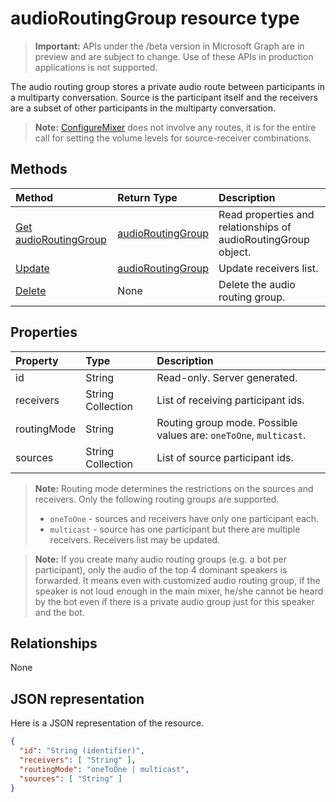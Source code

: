 # audioRoutingGroup resource type

> **Important:** APIs under the /beta version in Microsoft Graph are in preview and are subject to change. Use of these APIs in production applications is not supported.

The audio routing group stores a private audio route between participants in a multiparty conversation. Source is the participant itself and the receivers are a subset of other participants in the multiparty conversation.

> **Note:** [ConfigureMixer](../api/participant_configuremixer.md) does not involve any routes, it is for the entire call for setting the volume levels for source-receiver combinations.

## Methods

| Method                                                  | Return Type                               | Description                                  |
|:--------------------------------------------------------|:------------------------------------------|:---------------------------------------------|
| [Get audioRoutingGroup](../api/audioroutinggroup_get.md)| [audioRoutingGroup](audioroutinggroup.md) | Read properties and relationships of audioRoutingGroup object.|
| [Update](../api/audioroutinggroup_update.md)            | [audioRoutingGroup](audioroutinggroup.md) | Update receivers list.                       |
| [Delete](../api/audioRoutingGroup_delete.md)            | None                                      | Delete the audio routing group.              |

## Properties

| Property      | Type              | Description                                                          |
| :----------   | :---------------- | :--------------------------------------------------------------------|
| id            | String            | Read-only. Server generated.                                         |
| receivers     | String Collection | List of receiving participant ids.                                   |
| routingMode   | String            | Routing group mode.  Possible values are: `oneToOne`, `multicast`.   |
| sources       | String Collection | List of source participant ids.                                      |

> **Note:** Routing mode determines the restrictions on the sources and receivers. Only the following routing groups are supported.
> - `oneToOne` - sources and receivers have only one participant each.
> - `multicast` - source has one participant but there are multiple receivers. Receivers list may be updated.

> **Note:** If you create many audio routing groups (e.g. a bot per participant), only the audio of the top 4 dominant speakers is forwarded. It means even with customized audio routing group, if the speaker is not loud enough in the main mixer, he/she cannot be heard by the bot even if there is a private audio group just for this speaker and the bot.

## Relationships
None

## JSON representation

Here is a JSON representation of the resource.

<!-- {
  "blockType": "resource",
  "optionalProperties": [

  ],
  "@odata.type": "microsoft.graph.audioRoutingGroup"
}-->
```json
{
  "id": "String (identifier)",
  "receivers": [ "String" ],
  "routingMode": "oneToOne | multicast",
  "sources": [ "String" ]
}
```
<!-- uuid: 8fcb5dbc-d5aa-4681-8e31-b001d5168d79
2015-10-25 14:57:30 UTC -->
<!-- {
  "type": "#page.annotation",
  "description": "audioRoutingGroup resource",
  "keywords": "",
  "section": "documentation",
  "tocPath": ""
}-->
